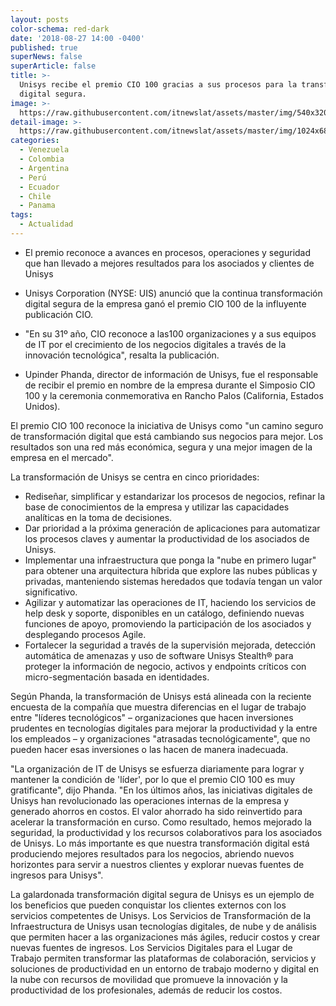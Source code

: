 ```yaml
---
layout: posts
color-schema: red-dark
date: '2018-08-27 14:00 -0400'
published: true
superNews: false
superArticle: false
title: >-
  Unisys recibe el premio CIO 100 gracias a sus procesos para la transformación
  digital segura.
image: >-
  https://raw.githubusercontent.com/itnewslat/assets/master/img/540x320/CIO100-p.jpg
detail-image: >-
  https://raw.githubusercontent.com/itnewslat/assets/master/img/1024x680/CIO100-g.jpg
categories:
  - Venezuela
  - Colombia
  - Argentina
  - Perú
  - Ecuador
  - Chile
  - Panama
tags:
  - Actualidad
---
```

- El premio reconoce a avances en procesos, operaciones y seguridad que han llevado a mejores resultados para los asociados y clientes de Unisys

- Unisys Corporation (NYSE: UIS) anunció que la continua transformación digital segura de la empresa ganó el premio CIO 100 de la influyente publicación CIO.

- "En su 31º año, CIO reconoce a las100 organizaciones y a sus equipos de IT por el crecimiento de los negocios digitales a través de la innovación tecnológica", resalta la publicación.

- Upinder Phanda, director de información de Unisys, fue el responsable de recibir el premio en nombre de la empresa durante el Simposio CIO 100 y la ceremonia conmemorativa en Rancho Palos (California, Estados Unidos).

El premio CIO 100 reconoce la iniciativa de Unisys como "un camino seguro de transformación digital que está cambiando sus negocios para mejor. Los resultados son una red más económica, segura y una mejor imagen de la empresa en el mercado".

La transformación de Unisys se centra en cinco prioridades:

- Rediseñar, simplificar y estandarizar los procesos de negocios, refinar la base de conocimientos de la empresa y utilizar las capacidades analíticas en la toma de decisiones.
- Dar prioridad a la próxima generación de aplicaciones para automatizar los procesos claves y aumentar la productividad de los asociados de Unisys.
- Implementar una infraestructura que ponga la "nube en primero lugar" para obtener una arquitectura híbrida que explore las nubes públicas y privadas, manteniendo sistemas heredados que todavía tengan un valor significativo.
- Agilizar y automatizar las operaciones de IT, haciendo los servicios de help desk y soporte, disponibles en un catálogo, definiendo nuevas funciones de apoyo, promoviendo la participación de los asociados y desplegando procesos Agile.
- Fortalecer la seguridad a través de la supervisión mejorada, detección automática de amenazas y uso de software Unisys Stealth® para proteger la información de negocio, activos y endpoints críticos con micro-segmentación basada en identidades.

Según Phanda, la transformación de Unisys está alineada con la reciente encuesta de la compañía que muestra diferencias en el lugar de trabajo entre "líderes tecnológicos" – organizaciones que hacen inversiones prudentes en tecnologías digitales para mejorar la productividad y la entre los empleados – y organizaciones "atrasadas tecnológicamente", que no pueden hacer esas inversiones o las hacen de manera inadecuada.

"La organización de IT de Unisys se esfuerza diariamente para lograr y mantener la condición de 'líder', por lo que el premio CIO 100 es muy gratificante", dijo Phanda. "En los últimos años, las iniciativas digitales de Unisys han revolucionado las operaciones internas de la empresa y generado ahorros en costos. El valor ahorrado ha sido reinvertido para acelerar la transformación en curso. Como resultado, hemos mejorado la seguridad, la productividad y los recursos colaborativos para los asociados de Unisys. Lo más importante es que nuestra transformación digital está produciendo mejores resultados para los negocios, abriendo nuevos horizontes para servir a nuestros clientes y explorar nuevas fuentes de ingresos para Unisys".

La galardonada transformación digital segura de Unisys es un ejemplo de los beneficios que pueden conquistar los clientes externos con los servicios competentes de Unisys. Los Servicios de Transformación de la Infraestructura de Unisys usan tecnologías digitales, de nube y de análisis que permiten hacer a las organizaciones más ágiles, reducir costos y crear nuevas fuentes de ingresos. Los Servicios Digitales para el Lugar de Trabajo permiten transformar las plataformas de colaboración, servicios y soluciones de productividad en un entorno de trabajo moderno y digital en la nube con recursos de movilidad que promueve la innovación y la productividad de los profesionales, además de reducir los costos.